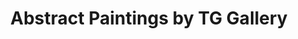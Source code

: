 ---
title: "Abstract Paintings by TG Gallery"
url: /houston/abstract-paintings-by-tg-gallery/
shop: Kunst
---